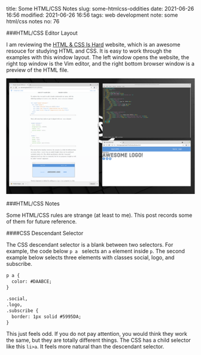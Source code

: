 title: Some HTML/CSS Notes
slug: some-htmlcss-oddities
date: 2021-06-26 16:56
modified: 2021-06-26 16:56
tags: web development
note: some html/css notes
no: 76

###HTML/CSS Editor Layout

I am reviewing the [HTML & CSS Is Hard](https://www.internetingishard.com/html-and-css/) website, which is 
an awesome resouce for studying HTML and CSS. It is easy to work through the examples with this window layout. 
The left window opens the website, the right top window is the Vim editor, and the right bottom browser window 
is a preview of the HTML file.  

<div style="max-width:800px">
  <img class="img-fluid pb-3" src="/images/html-editor.png" alt="HTML editor">
</div>

###HTML/CSS Notes

Some HTML/CSS rules are strange (at least to me). This post records some of them for future reference.  

####CSS Descendant Selector

The CSS descendant selector is a blank between two selectors. For example, the code below `p a ` selects 
an `a` element inside `p`.  The second example below selects three elements with classes social, logo, and 
subscribe. 

```
p a {
  color: #DAABCE;
}
```

```
.social, 
.logo,
.subscribe {
  border: 1px solid #5995DA;
}
```
This just feels odd. If you do not pay attention, you would think they work the same, but they are 
totally different things. The CSS has a child selector like this `li>a`. It feels more natural than 
the descendant selector. 



